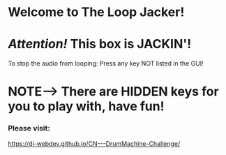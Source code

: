 # Welcome to The Loop Jacker!
# *Attention!*  This box is JACKIN'!
To stop the audio from looping: 
Press any key NOT listed in the GUI!

# NOTE--> There are HIDDEN keys for you to play with, have fun!

### Please visit:
https://dj-webdev.github.io/CN---DrumMachine-Challenge/

